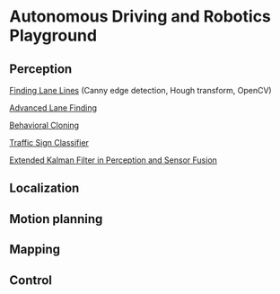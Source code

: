 # **Autonomous Driving and Robotics Playground** 

## Perception

[Finding Lane Lines](pages/Robot/finding_lane_lines.md) (Canny edge detection, Hough transform, OpenCV)

[Advanced Lane Finding](pages/Robot/advanced_lane_finding.md)

[Behavioral Cloning](pages/Robot/behavioral_cloning.md)

[Traffic Sign Classifier](pages/Robot/traffic_sign_classifier.md)

[Extended Kalman Filter in Perception and Sensor Fusion](pages/Robot/kalman_filter_perception.md)

## Localization



## Motion planning



## Mapping



## Control



